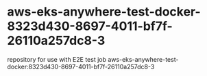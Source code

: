 # aws-eks-anywhere-test-docker-8323d430-8697-4011-bf7f-26110a257dc8-3
repository for use with E2E test job aws-eks-anywhere-test-docker:8323d430-8697-4011-bf7f-26110a257dc8-3
